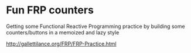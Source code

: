 # Fun FRP counters

Getting some Functional Reactive Programming practice by building some counters/buttons in a memoized and lazy style

http://gallettilance.org/FRP/FRP-Practice.html
